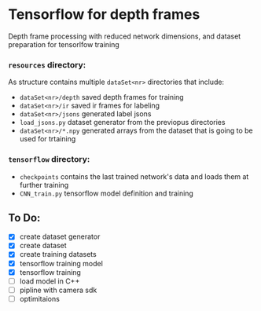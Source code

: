 # Tensorflow for depth frames
Depth frame processing with reduced network dimensions, and dataset preparation for tensorlfow training


### ```resources``` directory:
As structure contains multiple ```dataSet<nr>``` directories that include:
  * ```dataSet<nr>/depth```            saved depth frames for training
  * ```dataSet<nr>/ir```               saved ir frames for labeling
  * ```dataSet<nr>/jsons```            generated label jsons 
  * ```load_jsons.py```           dataset generator from the previopus directories 
  * ```dataSet<nr>/*.npy```                   generated arrays from the dataset that is going to be used for trtaining
  
  ### ```tensorflow``` directory:
* ```checkpoints```        contains the last trained network's data and loads them at further training
* ```CNN_train.py```       tensorflow model definition and training
  
## To Do:
- [x] create dataset generator
- [x] create dataset
- [x] create training datasets
- [x] tensorflow training model 
- [x] tensorflow training
- [ ] load model in C++
- [ ] pipline with camera sdk
- [ ] optimitaions